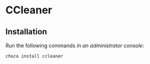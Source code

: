 # CCleaner

## Installation

Run the following commands *in an administrator console*:

```
choco install ccleaner
```

